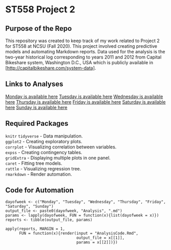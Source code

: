 # ST558 Project 2

## Purpose of the Repo  
This repository was created to keep track of my work related to Project 2 for ST558 at NCSU (Fall 2020). This project involved creating predictive models and automating Markdown reports. Data used for the analysis is the two-year historical log corresponding to years 2011 and 2012 from Capital Bikeshare system, Washington D.C., USA which is publicly available in [http://capitalbikeshare.com/system-data].   

## Links to Analyses  
[Monday is available here](MondayAnalysis.md)
[Tuesday is available here](TuesdayAnalysis.md)
[Wednesday is available here](WednesdayAnalysis.md)
[Thursday is available here](ThursdayAnalysis.md)
[Friday is available here](FridayAnalysis.md)
[Saturday is available here](SaturdayAnalysis.md)
[Sunday is available here](SundayAnalysis.md)

## Required Packages   
`knitr`
`tidyverse` - Data manipulation.  
`ggplot2` - Creating exploratory plots.  
`corrplot` - Visualizing correlation between variables.  
`expss` - Creating contingency tables.  
`gridExtra` - Displaying multiple plots in one panel.  
`caret` - Fitting tree models.  
`rattle` - Visualizing regression tree.  
`rmarkdown` - Render automation.  

## Code for Automation  
```{r}
dayofweek <- c("Monday", "Tuesday", "Wednesday", "Thursday", "Friday", "Saturday", "Sunday")
output_file <- paste0(dayofweek, "Analysis", ".md")
params <- lapply(dayofweek, FUN = function(x){list(dayofweek = x)})
reports <- tibble(output_file, params)

apply(reports, MARGIN = 1, 
      FUN = function(x){render(input = "AnalysisCode.Rmd",
                               output_file = x[[1]],
                               params = x[[2]])})
```

